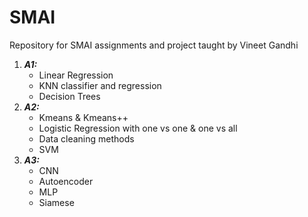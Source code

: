 # SMAI
Repository for SMAI assignments and project taught by Vineet Gandhi
1. ***A1:*** 
    - Linear Regression 
    - KNN classifier and regression
    -  Decision Trees
2. ***A2:*** 
    - Kmeans & Kmeans++
    - Logistic Regression with one vs one & one vs all
    - Data cleaning methods 
    - SVM
3. ***A3:*** 
    - CNN
    - Autoencoder
    - MLP
    - Siamese 
